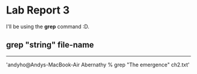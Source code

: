 # Lab Report 3

I'll be using the **grep** command :D.

## grep "string" file-name
---
'andyho@Andys-MacBook-Air Abernathy % grep "The emergence" ch2.txt'
